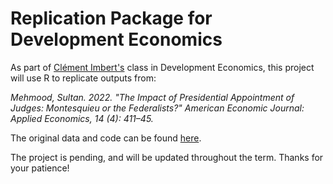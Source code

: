 # Replication Package for Development Economics

As part of [Clément Imbert's](https://sites.google.com/site/clemimbert/) class in Development Economics, this project will use R to replicate  outputs from: 

*Mehmood, Sultan. 2022. "The Impact of Presidential Appointment of Judges: Montesquieu or the Federalists?" American Economic Journal: Applied Economics, 14 (4): 411–45.*

The original data and code can be found [here](https://www.openicpsr.org/openicpsr/project/148001/version/V1/view).

The project is pending, and will be updated throughout the term. Thanks for your patience!
